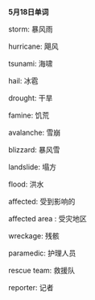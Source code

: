 **5月18日单词**

storm: 暴风雨

hurricane: 飓风

tsunami: 海啸

hail: 冰雹

drought: 干旱

famine: 饥荒

avalanche: 雪崩

blizzard: 暴风雪

landslide: 塌方

flood: 洪水

affected: 受到影响的

affected area : 受灾地区

wreckage: 残骸

paramedic: 护理人员

rescue team: 救援队

reporter: 记者